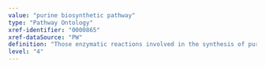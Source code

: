 ```yaml
---
value: "purine biosynthetic pathway"
type: "Pathway Ontology"
xref-identifier: "0000865"
xref-dataSource: "PW"
definition: "Those enzymatic reactions involved in the synthesis of purine nucleotides. A major route for purine synthesis is the novo pathway. However, an alternate pathway, the salvage pathway, can also be used."
level: "4"
---
```

